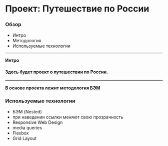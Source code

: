 # Проект: Путешествие по России

### Обзор
* Интро
* Методология
* Используемые технологии
-----
**Интро**

#### Здесь будет проект о путешествии по России.
-----

**В основе проекта лежит методология [БЭМ](https://ru.bem.info/methodology/quick-start/)**

### Используемые технологии
* БЭМ (Nested)
* при наведении ссылки меняют свою прозрачность
* Responsive Web Design
* media queries
* Flexbox
* Grid Layout
